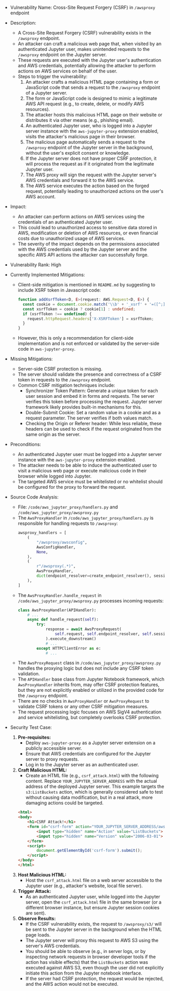 - Vulnerability Name: Cross-Site Request Forgery (CSRF) in `/awsproxy` endpoint

- Description:
    - A Cross-Site Request Forgery (CSRF) vulnerability exists in the `/awsproxy` endpoint.
    - An attacker can craft a malicious web page that, when visited by an authenticated Jupyter user, makes unintended requests to the `/awsproxy` endpoint on the Jupyter server.
    - These requests are executed with the Jupyter user's authentication and AWS credentials, potentially allowing the attacker to perform actions on AWS services on behalf of the user.
    - Steps to trigger the vulnerability:
        1. An attacker crafts a malicious HTML page containing a form or JavaScript code that sends a request to the `/awsproxy` endpoint of a Jupyter server.
        2. The form or JavaScript code is designed to mimic a legitimate AWS API request (e.g., to create, delete, or modify AWS resources).
        3. The attacker hosts this malicious HTML page on their website or distributes it via other means (e.g., phishing email).
        4. An authenticated Jupyter user, who is logged into a Jupyter server instance with the `aws-jupyter-proxy` extension enabled, visits the attacker's malicious page in their browser.
        5. The malicious page automatically sends a request to the `/awsproxy` endpoint of the Jupyter server in the background, without the user's explicit consent or knowledge.
        6. If the Jupyter server does not have proper CSRF protection, it will process the request as if it originated from the legitimate Jupyter user.
        7. The AWS proxy will sign the request with the Jupyter server's AWS credentials and forward it to the AWS service.
        8. The AWS service executes the action based on the forged request, potentially leading to unauthorized actions on the user's AWS account.

- Impact:
    - An attacker can perform actions on AWS services using the credentials of an authenticated Jupyter user.
    - This could lead to unauthorized access to sensitive data stored in AWS, modification or deletion of AWS resources, or even financial costs due to unauthorized usage of AWS services.
    - The severity of the impact depends on the permissions associated with the AWS credentials used by the Jupyter server and the specific AWS API actions the attacker can successfully forge.

- Vulnerability Rank: High

- Currently Implemented Mitigations:
    - Client-side mitigation is mentioned in `README.md` by suggesting to include XSRF token in Javascript code:
        ```typescript
        function addXsrfToken<D, E>(request: AWS.Request<D, E>) {
          const cookie = document.cookie.match('\\b' + '_xsrf' + '=([^;]*)\\b');
          const xsrfToken = cookie ? cookie[1] : undefined;
          if (xsrfToken !== undefined) {
            request.httpRequest.headers['X-XSRFToken'] = xsrfToken;
          }
        }
        ```
    - However, this is only a recommendation for client-side implementation and is not enforced or validated by the server-side code in `aws-jupyter-proxy`.

- Missing Mitigations:
    - Server-side CSRF protection is missing.
    - The server should validate the presence and correctness of a CSRF token in requests to the `/awsproxy` endpoint.
    - Common CSRF mitigation techniques include:
        - Synchronizer Token Pattern: Generate a unique token for each user session and embed it in forms and requests. The server verifies this token before processing the request. Jupyter server framework likely provides built-in mechanisms for this.
        - Double-Submit Cookie: Set a random value in a cookie and as a request parameter. The server verifies if both values match.
        - Checking the Origin or Referer header: While less reliable, these headers can be used to check if the request originated from the same origin as the server.

- Preconditions:
    - An authenticated Jupyter user must be logged into a Jupyter server instance with the `aws-jupyter-proxy` extension enabled.
    - The attacker needs to be able to induce the authenticated user to visit a malicious web page or execute malicious code in their browser while logged into Jupyter.
    - The targeted AWS service must be whitelisted or no whitelist should be configured for the proxy to forward the request.

- Source Code Analysis:
    - File: `/code/aws_jupyter_proxy/handlers.py` and `/code/aws_jupyter_proxy/awsproxy.py`
    - The `AwsProxyHandler` in `/code/aws_jupyter_proxy/handlers.py` is responsible for handling requests to `/awsproxy`:
        ```python
        awsproxy_handlers = [
            (
                "/awsproxy/awsconfig",
                AwsConfigHandler,
                None,
            ),
            (
                r"/awsproxy(.*)",
                AwsProxyHandler,
                dict(endpoint_resolver=create_endpoint_resolver(), session=Session()),
            ),
        ]
        ```
    - The `AwsProxyHandler.handle_request` in `/code/aws_jupyter_proxy/awsproxy.py` processes incoming requests:
        ```python
        class AwsProxyHandler(APIHandler):
            # ...
            async def handle_request(self):
                try:
                    response = await AwsProxyRequest(
                        self.request, self.endpoint_resolver, self.session
                    ).execute_downstream()
                    # ...
                except HTTPClientError as e:
                    # ...
        ```
    - The `AwsProxyRequest` class in `/code/aws_jupyter_proxy/awsproxy.py` handles the proxying logic but does not include any CSRF token validation.
    - The `APIHandler` base class from Jupyter Notebook framework, which `AwsProxyHandler` inherits from, may offer CSRF protection features, but they are not explicitly enabled or utilized in the provided code for the `/awsproxy` endpoint.
    - There are no checks in `AwsProxyHandler` or `AwsProxyRequest` to validate CSRF tokens or any other CSRF mitigation measures.
    - The request processing logic focuses on AWS SigV4 authentication and service whitelisting, but completely overlooks CSRF protection.

- Security Test Case:
    1. **Pre-requisites:**
        - Deploy `aws-jupyter-proxy` as a Jupyter server extension on a publicly accessible server.
        - Ensure that AWS credentials are configured for the Jupyter server to proxy requests.
        - Log in to the Jupyter server as an authenticated user.
    2. **Craft Malicious HTML:**
        - Create an HTML file (e.g., `csrf_attack.html`) with the following content. Replace `YOUR_JUPYTER_SERVER_ADDRESS` with the actual address of the deployed Jupyter server. This example targets the `s3:ListBuckets` action, which is generally considered safe to test without causing data modification, but in a real attack, more damaging actions could be targeted.
        ```html
        <html>
        <body>
            <h1>CSRF Attack!</h1>
            <form id="csrf-form" action="YOUR_JUPYTER_SERVER_ADDRESS/awsproxy/s3/" method="post">
                <input type="hidden" name="Action" value="ListBuckets">
                <input type="hidden" name="Version" value="2006-03-01">
            </form>
            <script>
                document.getElementById('csrf-form').submit();
            </script>
        </body>
        </html>
        ```
    3. **Host Malicious HTML:**
        - Host the `csrf_attack.html` file on a web server accessible to the Jupyter user (e.g., attacker's website, local file server).
    4. **Trigger Attack:**
        - As an authenticated Jupyter user, while logged into the Jupyter server, open the `csrf_attack.html` file in the same browser (or a different browser instance, but ensure Jupyter session cookies are sent).
    5. **Observe Results:**
        - If the CSRF vulnerability exists, the request to `/awsproxy/s3/` will be sent to the Jupyter server in the background when the HTML page loads.
        - The Jupyter server will proxy this request to AWS S3 using the server's AWS credentials.
        - You should be able to observe (e.g., in server logs, or by inspecting network requests in browser developer tools if the action has visible effects) that the `ListBuckets` action was executed against AWS S3, even though the user did not explicitly initiate this action from the Jupyter notebook interface.
        - If the server had CSRF protection, the request would be rejected, and the AWS action would not be executed.